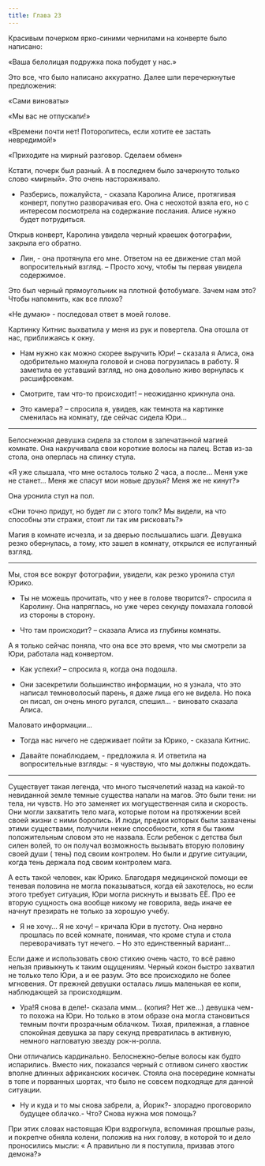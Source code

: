 ```yaml
---
title: Глава 23
---
```


Красивым почерком ярко-синими чернилами на конверте было написано:

«Ваша белолицая подружка пока побудет у нас.»

Это все, что было написано аккуратно. Далее шли перечеркнутые предложения:

«Сами виноваты»

«Мы вас не отпускали!»

«Времени почти нет! Поторопитесь, если хотите ее застать невредимой!»

«Приходите на мирный разговор. Сделаем обмен»

Кстати, почерк был разный. А в последнем было зачеркнуто только слово «мирный». Это очень настораживало.

- Разберись, пожалуйста, - сказала Каролина Алисе, протягивая конверт, попутно разворачивая его. Она с неохотой взяла его, но с интересом посмотрела на содержание послания. Алисе нужно будет потрудиться.

Открыв конверт, Каролина увидела черный краешек фотографии, закрыла его обратно.

- Лин, - она протянула его мне. Ответом на ее движение стал мой вопросительный взгляд. – Просто хочу, чтобы ты первая увидела содержимое.

Это был черный прямоугольник на плотной фотобумаге. Зачем нам это? Чтобы напомнить, как все плохо?

«Не думаю» - последовал ответ в моей голове. 

Картинку Китнис выхватила у меня из рук и повертела. Она отошла от нас, приближаясь к окну.

- Нам нужно как можно скорее выручить Юри! – сказала я Алиса, она одобрительно махнула головой и снова погрузилась в работу. Я заметила ее уставший взгляд, но она довольно живо вернулась к расшифровкам. 

- Смотрите, там что-то происходит! – неожиданно крикнула она. 

- Это камера? – спросила я, увидев, как темнота на картинке сменилась на комнату, где сейчас сидела Юри…

***

Белоснежная девушка сидела за столом в запечатанной магией комнате. Она накручивала свои короткие волосы на палец. Встав из-за стола, она оперлась на спинку стула.

«Я уже слышала, что мне осталось только 2 часа, а после… Меня уже не станет… Меня же спасут мои новые друзья? Меня же не кинут?»

Она уронила стул на пол.

«Они точно придут, но будет ли с этого толк? Мы видели, на что способны эти стражи, стоит ли так им рисковать?»

Магия в комнате исчезла, и за дверью послышались шаги. Девушка резко обернулась, а тому, кто зашел в комнату, открылся ее испуганный взгляд.

***

Мы, стоя все вокруг фотографии, увидели, как резко уронила стул Юрико. 

- Ты не можешь прочитать, что у нее в голове творится?- спросила я Каролину. Она напряглась, но уже через секунду помахала головой из стороны в сторону.

- Что там происходит? – сказала Алиса из глубины комнаты.

А я только сейчас поняла, что она все это время, что мы смотрели за Юри, работала над конвертом.

- Как успехи? – спросила я, когда она подошла. 

- Они засекретили большинство информации, но я узнала, что это написал темноволосый парень, я даже лица его не видела. Но пока он писал, он очень много ругался, спешил… - виновато сказала Алиса.

Маловато информации…

- Тогда нас ничего не сдерживает пойти за Юрико, - сказала Китнис.

- Давайте понаблюдаем, - предложила я. И ответила на вопросительные взгляды: - я чувствую, что мы должны подождать.

***

Существует такая легенда, что много тысячелетий назад на какой-то невиданной земле темные существа напали на магов. Это были тени: ни тела, ни чувств. Но это заменяет их могущественная сила и скорость. Они могли захватить тело мага, которые потом на протяжении всей своей жизни с ними боролись.  И люди, предки которых были захвачены этими существами, получили некие способности, хотя я бы таким положительным словом это не назвала. Если ребенок с детства был силен волей, то он получал возможность вызывать вторую половину своей души ( тень) под своим контролем. Но были и другие ситуации, когда тень держала под своим контролем мага. 

А есть такой человек, как Юрико. Благодаря медицинской помощи ее теневая половина не могла показываться, когда ей захотелось, но если этого требует ситуация, Юри могла рискнуть и вызвать ЕЁ. Про ее вторую сущность она вообще никому не говорила, ведь иначе ее начнут презирать не только за хорошую учебу.

- Я не хочу… Я не хочу! – кричала Юри в пустоту. Она нервно прошлась по всей комнате, понимая, что кроме стула и стола переворачивать тут нечего. – Но это единственный вариант…

Если даже и использовать свою стихию очень часто, то всё равно нельзя привыкнуть к таким ощущениям. Черный кокон быстро захватил не только тело Юри, а и ее разум. Это все происходило не более мгновения. От прежней девушки осталась лишь маленькая ее копи, наблюдающей за происходящим. 

- Ура!Я снова в деле!- сказала ммм… (копия? Нет же…) девушка чем-то похожа на Юри. Но только в этом образе она могла становиться темным почти прозрачным облачком. Тихая, прилежная, а главное спокойная девушка за пару секунд превратилась в активную, немного нагловатую звезду рок-н-ролла.  

Они отличались кардинально. Белоснежно-белые волосы как будто испарились. Вместо них, показался черный с отливом синего хвостик вполне длинных африканских косичек. Стояла она посередине комнаты в топе и порванных шортах, что было не совсем подходяще для данной ситуации.

- Ну и куда и то мы снова забрели, а, Йорик?- злорадно проговорило будущее облачко.- Что? Снова нужна моя помощь?

При этих словах настоящая Юри вздрогнула, вспоминая прошлые разы, и покрепче обняла колени, положив на них голову, в которой то и дело проносились мысли: « А правильно ли я поступила, призвав этого демона?»
